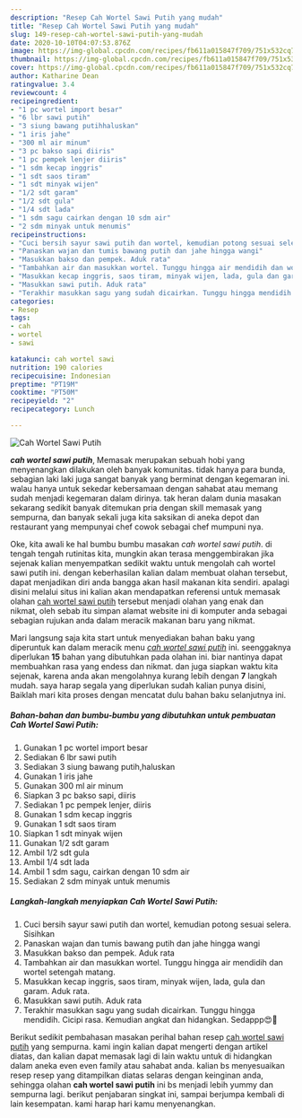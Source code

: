 ```yaml
---
description: "Resep Cah Wortel Sawi Putih yang mudah"
title: "Resep Cah Wortel Sawi Putih yang mudah"
slug: 149-resep-cah-wortel-sawi-putih-yang-mudah
date: 2020-10-10T04:07:53.876Z
image: https://img-global.cpcdn.com/recipes/fb611a015847f709/751x532cq70/cah-wortel-sawi-putih-foto-resep-utama.jpg
thumbnail: https://img-global.cpcdn.com/recipes/fb611a015847f709/751x532cq70/cah-wortel-sawi-putih-foto-resep-utama.jpg
cover: https://img-global.cpcdn.com/recipes/fb611a015847f709/751x532cq70/cah-wortel-sawi-putih-foto-resep-utama.jpg
author: Katharine Dean
ratingvalue: 3.4
reviewcount: 4
recipeingredient:
- "1 pc wortel import besar"
- "6 lbr sawi putih"
- "3 siung bawang putihhaluskan"
- "1 iris jahe"
- "300 ml air minum"
- "3 pc bakso sapi diiris"
- "1 pc pempek lenjer diiris"
- "1 sdm kecap inggris"
- "1 sdt saos tiram"
- "1 sdt minyak wijen"
- "1/2 sdt garam"
- "1/2 sdt gula"
- "1/4 sdt lada"
- "1 sdm sagu cairkan dengan 10 sdm air"
- "2 sdm minyak untuk menumis"
recipeinstructions:
- "Cuci bersih sayur sawi putih dan wortel, kemudian potong sesuai selera. Sisihkan"
- "Panaskan wajan dan tumis bawang putih dan jahe hingga wangi"
- "Masukkan bakso dan pempek. Aduk rata"
- "Tambahkan air dan masukkan wortel. Tunggu hingga air mendidih dan wortel setengah matang."
- "Masukkan kecap inggris, saos tiram, minyak wijen, lada, gula dan garam. Aduk rata."
- "Masukkan sawi putih. Aduk rata"
- "Terakhir masukkan sagu yang sudah dicairkan. Tunggu hingga mendidih. Cicipi rasa. Kemudian angkat dan hidangkan. Sedappp😍🤗"
categories:
- Resep
tags:
- cah
- wortel
- sawi

katakunci: cah wortel sawi 
nutrition: 190 calories
recipecuisine: Indonesian
preptime: "PT19M"
cooktime: "PT50M"
recipeyield: "2"
recipecategory: Lunch

---
```



![Cah Wortel Sawi Putih](https://img-global.cpcdn.com/recipes/fb611a015847f709/751x532cq70/cah-wortel-sawi-putih-foto-resep-utama.jpg)

<b><i>cah wortel sawi putih</i></b>, Memasak merupakan sebuah hobi yang menyenangkan dilakukan oleh banyak komunitas. tidak hanya para bunda, sebagian laki laki juga sangat banyak yang berminat dengan kegemaran ini. walau hanya untuk sekedar kebersamaan dengan sahabat atau memang sudah menjadi kegemaran dalam dirinya. tak heran dalam dunia masakan sekarang sedikit banyak ditemukan pria dengan skill memasak yang sempurna, dan banyak sekali juga kita saksikan di aneka depot dan restaurant yang mempunyai chef cowok sebagai chef mumpuni nya.



Oke, kita awali ke hal bumbu bumbu masakan <i>cah wortel sawi putih</i>. di tengah tengah rutinitas kita, mungkin akan terasa menggembirakan jika sejenak kalian menyempatkan sedikit waktu untuk mengolah cah wortel sawi putih ini. dengan keberhasilan kalian dalam membuat olahan tersebut, dapat menjadikan diri anda bangga akan hasil makanan kita sendiri. apalagi disini melalui situs ini kalian akan mendapatkan referensi untuk memasak olahan <u>cah wortel sawi putih</u> tersebut menjadi olahan yang enak dan nikmat, oleh sebab itu simpan alamat website ini di komputer anda sebagai sebagian rujukan anda dalam meracik makanan baru yang nikmat.


Mari langsung saja kita start untuk menyediakan bahan baku yang diperuntuk kan dalam meracik menu <u><i>cah wortel sawi putih</i></u> ini. seenggaknya diperlukan <b>15</b> bahan yang dibutuhkan pada olahan ini. biar nantinya dapat membuahkan rasa yang endess dan nikmat. dan juga siapkan waktu kita sejenak, karena anda akan mengolahnya kurang lebih dengan <b>7</b> langkah mudah. saya harap segala yang diperlukan sudah kalian punya disini, Baiklah mari kita proses dengan mencatat dulu bahan baku selanjutnya ini.

<!--inarticleads1-->

##### Bahan-bahan dan bumbu-bumbu yang dibutuhkan untuk pembuatan Cah Wortel Sawi Putih:

1. Gunakan 1 pc wortel import besar
1. Sediakan 6 lbr sawi putih
1. Sediakan 3 siung bawang putih,haluskan
1. Gunakan 1 iris jahe
1. Gunakan 300 ml air minum
1. Siapkan 3 pc bakso sapi, diiris
1. Sediakan 1 pc pempek lenjer, diiris
1. Gunakan 1 sdm kecap inggris
1. Gunakan 1 sdt saos tiram
1. Siapkan 1 sdt minyak wijen
1. Gunakan 1/2 sdt garam
1. Ambil 1/2 sdt gula
1. Ambil 1/4 sdt lada
1. Ambil 1 sdm sagu, cairkan dengan 10 sdm air
1. Sediakan 2 sdm minyak untuk menumis




<!--inarticleads2-->

##### Langkah-langkah menyiapkan Cah Wortel Sawi Putih:

1. Cuci bersih sayur sawi putih dan wortel, kemudian potong sesuai selera. Sisihkan
1. Panaskan wajan dan tumis bawang putih dan jahe hingga wangi
1. Masukkan bakso dan pempek. Aduk rata
1. Tambahkan air dan masukkan wortel. Tunggu hingga air mendidih dan wortel setengah matang.
1. Masukkan kecap inggris, saos tiram, minyak wijen, lada, gula dan garam. Aduk rata.
1. Masukkan sawi putih. Aduk rata
1. Terakhir masukkan sagu yang sudah dicairkan. Tunggu hingga mendidih. Cicipi rasa. Kemudian angkat dan hidangkan. Sedappp😍🤗




Berikut sedikit pembahasan masakan perihal bahan resep <u>cah wortel sawi putih</u> yang sempurna. kami ingin kalian dapat mengerti dengan artikel diatas, dan kalian dapat memasak lagi di lain waktu untuk di hidangkan dalam aneka even even family atau sahabat anda. kalian bs menyesuaikan resep resep yang ditampilkan diatas selaras dengan keinginan anda, sehingga olahan <b>cah wortel sawi putih</b> ini bs menjadi lebih yummy dan sempurna lagi. berikut penjabaran singkat ini, sampai berjumpa kembali di lain kesempatan. kami harap hari kamu menyenangkan.
